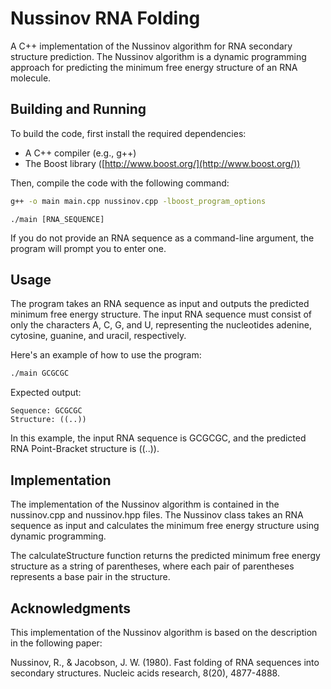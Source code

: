 # Nussinov RNA Folding

A C++ implementation of the Nussinov algorithm for RNA secondary structure prediction. The Nussinov algorithm is a dynamic programming approach for predicting the minimum free energy structure of an RNA molecule.

## Building and Running

To build the code, first install the required dependencies:

- A C++ compiler (e.g., g++)
- The Boost library ([http://www.boost.org/](http://www.boost.org/))

Then, compile the code with the following command:

```bash
g++ -o main main.cpp nussinov.cpp -lboost_program_options
```
```
./main [RNA_SEQUENCE]
```
If you do not provide an RNA sequence as a command-line argument, the program will prompt you to enter one.


## Usage
The program takes an RNA sequence as input and outputs the predicted minimum free energy structure. The input RNA sequence must consist of only the characters A, C, G, and U, representing the nucleotides adenine, cytosine, guanine, and uracil, respectively.

Here's an example of how to use the program:

```bash
./main GCGCGC
```

Expected output:
```
Sequence: GCGCGC
Structure: ((..))
```
In this example, the input RNA sequence is GCGCGC, and the predicted RNA Point-Bracket structure is ((..)).

## Implementation

The implementation of the Nussinov algorithm is contained in the nussinov.cpp and nussinov.hpp files. The Nussinov class takes an RNA sequence as input and calculates the minimum free energy structure using dynamic programming.

The calculateStructure function returns the predicted minimum free energy structure as a string of parentheses, where each pair of parentheses represents a base pair in the structure.


## Acknowledgments
This implementation of the Nussinov algorithm is based on the description in the following paper:

Nussinov, R., & Jacobson, J. W. (1980). Fast folding of RNA sequences into secondary structures. Nucleic acids research, 8(20), 4877-4888.

